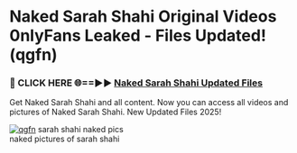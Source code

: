 # Naked Sarah Shahi Original Videos 0nlyFans Leaked - Files Updated! (qgfn)

<h3>🔴 CLICK HERE 🌐==►► <a href="https://tinyurl.com/yckcrads" rel="nofollow">Naked Sarah Shahi Updated Files</a></h3>

Get Naked Sarah Shahi and all content. Now you can access all videos and pictures of Naked Sarah Shahi. New Updated Files 2025!

[![qgfn](https://i.imgur.com/hpKpOFt.gif)](https://tinyurl.com/yckcrads)
sarah shahi naked pics<br>
naked pictures of sarah shahi